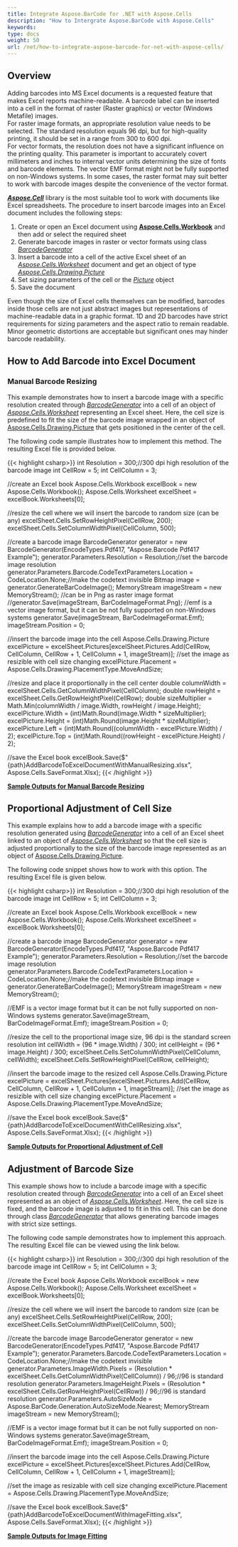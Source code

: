 ```yaml
---
title: Integrate Aspose.BarCode for .NET with Aspose.Cells
description: "How to Intergrate Aspose.BarCode with Aspose.Cells"
keywords:
type: docs
weight: 50
url: /net/how-to-integrate-aspose-barcode-for-net-with-aspose-cells/
---
```


## **Overview**

Adding barcodes into MS Excel documents is a requested feature that makes Excel reports machine-readable. A barcode label can be inserted into a cell in the format of raster (Raster graphics) or vector (Windows Metafile) images.  
For raster image formats, an appropriate resolution value needs to be selected. The standard resolution equals 96 dpi, but for high-quality printing, it should be set in a range from 300 to 600 dpi.  
For vector formats, the resolution does not have a significant influence on the printing quality. This parameter is important to accurately covert millimeters and inches to internal vector units determining the size of fonts and barcode elements. The vector EMF format might not be fully supported on non-Windows systems. In some cases, the raster format may suit better to work with barcode images despite the convenience of the vector format.  
  
[***Aspose.Cell***](https://products.aspose.com/cells/net/) library is the most suitable tool to work with documents like Excel spreadsheets. The procedure to insert barcode images into an Excel document includes the following steps:
1.	Create or open an Excel document using [**Aspose.Cells.Workbook**](https://apireference.aspose.com/cells/net/aspose.cells/workbook/) and  then add or select the required sheet
2.	Generate barcode images in raster or vector formats using class [*BarcodeGenerator*](https://apireference.aspose.com/barcode/net/aspose.barcode.generation/barcodegenerator) 
3.	Insert a barcode into a cell of the active Excel sheet of an [*Aspose.Cells.Worksheet*](https://apireference.aspose.com/cells/net/aspose.cells/worksheet/) document and get an object of type [*Aspose.Cells.Drawing.Picture*](https://apireference.aspose.com/cells/net/aspose.cells.drawing/picture/)
4.	Set sizing parameters of the cell or the [*Picture*](https://apireference.aspose.com/cells/net/aspose.cells.drawing/picture/) object
5.	Save the document
  
Even though the size of Excel cells themselves can be modified, barcodes inside those cells are not just abstract images but representations of machine-readable data in a graphic format. 1D and 2D barcodes have strict requirements for sizing parameters and the aspect ratio to remain readable. Minor geometric distortions are acceptable but significant ones may hinder barcode readability.

## **How to Add Barcode into Excel Document** 

### **Manual Barcode Resizing**

This example demonstrates how to insert a barcode image with a specific resolution created through [*BarcodeGenerator*](https://apireference.aspose.com/barcode/net/aspose.barcode.generation/barcodegenerator) into a cell of an object of [*Aspose.Cells.Worksheet*](https://apireference.aspose.com/cells/net/aspose.cells/worksheet/) representing an Excel sheet. Here, the cell size is predefined to fit the size of the barcode image wrapped in an object of [Aspose.Cells.Drawing.Picture](https://apireference.aspose.com/cells/net/aspose.cells.drawing/picture/) that gets positioned in the center of the cell.  
  
The following code sample illustrates how to implement this method. The resulting Excel file is provided below. 
  
{{< highlight csharp>}}
int Resolution = 300;//300 dpi high resolution of the barcode image
int CellRow = 5;
int CellColumn = 3;

//create an Excel book
Aspose.Cells.Workbook excelBook = new Aspose.Cells.Workbook();
Aspose.Cells.Worksheet excelSheet = excelBook.Worksheets[0];

//resize the cell where we will insert the barcode to random size (can be any)
excelSheet.Cells.SetRowHeightPixel(CellRow, 200);
excelSheet.Cells.SetColumnWidthPixel(CellColumn, 500);

//create a barcode image
BarcodeGenerator generator = new BarcodeGenerator(EncodeTypes.Pdf417, "Aspose.Barcode Pdf417 Example");
generator.Parameters.Resolution = Resolution;//set the barcode image resolution
generator.Parameters.Barcode.CodeTextParameters.Location = CodeLocation.None;//make the codetext invisible
Bitmap image = generator.GenerateBarCodeImage();
MemoryStream imageStream = new MemoryStream();
//can be in Png as raster image format
//generator.Save(imageStream, BarCodeImageFormat.Png);
//emf is a vector image format, but it can be not fully supported on non-Windows systems
generator.Save(imageStream, BarCodeImageFormat.Emf);
imageStream.Position = 0;

//insert the barcode image into the cell
Aspose.Cells.Drawing.Picture excelPicture = excelSheet.Pictures[excelSheet.Pictures.Add(CellRow, CellColumn, CellRow + 1, CellColumn + 1, imageStream)];
//set the image as resizible with cell size changing
excelPicture.Placement = Aspose.Cells.Drawing.PlacementType.MoveAndSize;

//resize and place it proportionally in the cell center
double columnWidth = excelSheet.Cells.GetColumnWidthPixel(CellColumn);
double rowHeight = excelSheet.Cells.GetRowHeightPixel(CellRow);
double sizeMultiplier = Math.Min(columnWidth / image.Width, rowHeight / image.Height);
excelPicture.Width = (int)Math.Round(image.Width * sizeMultiplier);
excelPicture.Height = (int)Math.Round(image.Height * sizeMultiplier);
excelPicture.Left = (int)Math.Round((columnWidth - excelPicture.Width) / 2);
excelPicture.Top = (int)Math.Round((rowHeight - excelPicture.Height) / 2);

//save the Excel book
excelBook.Save($"{path}AddBarcodeToExcelDocumentWithManualResizing.xlsx", Aspose.Cells.SaveFormat.Xlsx);
{{< /highlight >}}
  
[**Sample Outputs for Manual Barcode Resizing**](addbarcodetoexceldocumentwithmanualresizing.xlsx)
  
## **Proportional Adjustment of Cell Size**

This example explains how to add a barcode image with a specific resolution generated using [*BarcodeGenerator*](https://apireference.aspose.com/barcode/net/aspose.barcode.generation/barcodegenerator) into a cell of an Excel sheet linked to an object of [*Aspose.Cells.Worksheet*](https://apireference.aspose.com/cells/net/aspose.cells/worksheet/) so that the cell size is adjusted proportionally to the size of the barcode image represented as an object of [Aspose.Cells.Drawing.Picture](https://apireference.aspose.com/cells/net/aspose.cells.drawing/picture/).  
  
The following code snippet shows how to work with this option. The resulting Excel file is given below. 
  
{{< highlight csharp>}}
int Resolution = 300;//300 dpi high resolution of the barcode image
int CellRow = 5;
int CellColumn = 3;

//create an Excel book
Aspose.Cells.Workbook excelBook = new Aspose.Cells.Workbook();
Aspose.Cells.Worksheet excelSheet = excelBook.Worksheets[0];

//create a barcode image
BarcodeGenerator generator = new BarcodeGenerator(EncodeTypes.Pdf417, "Aspose.Barcode Pdf417 Example");
generator.Parameters.Resolution = Resolution;//set the barcode image resolution
generator.Parameters.Barcode.CodeTextParameters.Location = CodeLocation.None;//make the codetext invisible
Bitmap image = generator.GenerateBarCodeImage();
MemoryStream imageStream = new MemoryStream();

//EMF is a vector image format but it can be not fully supported on non-Windows systems
generator.Save(imageStream, BarCodeImageFormat.Emf);
imageStream.Position = 0;

//resize the cell to the proportional image size, 96 dpi is the standard screen resolution
int cellWidth = (96 * image.Width) / 300;
int cellHeight = (96 * image.Height) / 300;
excelSheet.Cells.SetColumnWidthPixel(CellColumn, cellWidth);
excelSheet.Cells.SetRowHeightPixel(CellRow, cellHeight);

//insert the barcode image to the resized cell
Aspose.Cells.Drawing.Picture excelPicture = excelSheet.Pictures[excelSheet.Pictures.Add(CellRow, CellColumn, CellRow + 1, CellColumn + 1, imageStream)];
//set the image as resizible with cell size changing
excelPicture.Placement = Aspose.Cells.Drawing.PlacementType.MoveAndSize;

//save the Excel book
excelBook.Save($"{path}AddBarcodeToExcelDocumentWithCellResizing.xlsx", Aspose.Cells.SaveFormat.Xlsx);
{{< /highlight >}}
  
[**Sample Outputs for Proportional Adjustment of Cell**](addbarcodetoexceldocumentwithcellresizing.xlsx)

## **Adjustment of Barcode Size**

This example shows how to include a barcode image with a specific resolution created through [*BarcodeGenerator*](https://apireference.aspose.com/barcode/net/aspose.barcode.generation/barcodegenerator) into a cell of an Excel sheet represented as an object of [*Aspose.Cells.Worksheet*](https://apireference.aspose.com/cells/net/aspose.cells/worksheet/). Here, the cell size is fixed, and the barcode image is adjusted to fit in this cell. This can be done through class [*BarcodeGenerator*](https://apireference.aspose.com/barcode/net/aspose.barcode.generation/barcodegenerator) that allows generating barcode images with strict size settings.  
  
The following code sample demonstrates how to implement this approach. The resulting Excel file can be viewed using the link below. 
    
{{< highlight csharp>}}
int Resolution = 300;//300 dpi high resolution of the barcode image
int CellRow = 5;
int CellColumn = 3;

//create the Excel book
Aspose.Cells.Workbook excelBook = new Aspose.Cells.Workbook();
Aspose.Cells.Worksheet excelSheet = excelBook.Worksheets[0];

//resize the cell where we will insert the barcode to random size (can be any)
excelSheet.Cells.SetRowHeightPixel(CellRow, 200);
excelSheet.Cells.SetColumnWidthPixel(CellColumn, 500);

//create the barcode image
BarcodeGenerator generator = new BarcodeGenerator(EncodeTypes.Pdf417, "Aspose.Barcode Pdf417 Example");
generator.Parameters.Barcode.CodeTextParameters.Location = CodeLocation.None;//make the codetext invisible
generator.Parameters.ImageWidth.Pixels = (Resolution * excelSheet.Cells.GetColumnWidthPixel(CellColumn)) / 96;//96 is standard resolution
generator.Parameters.ImageHeight.Pixels = (Resolution * excelSheet.Cells.GetRowHeightPixel(CellRow)) / 96;//96 is standard resolution
generator.Parameters.AutoSizeMode = Aspose.BarCode.Generation.AutoSizeMode.Nearest;
MemoryStream imageStream = new MemoryStream();

//EMF is a vector image format but it can be not fully supported on non-Windows systems
generator.Save(imageStream, BarCodeImageFormat.Emf);
imageStream.Position = 0;

//insert the barcode image into the cell
Aspose.Cells.Drawing.Picture excelPicture = excelSheet.Pictures[excelSheet.Pictures.Add(CellRow, CellColumn, CellRow + 1, CellColumn + 1, imageStream)];

//set the image as resizable with cell size changing
excelPicture.Placement = Aspose.Cells.Drawing.PlacementType.MoveAndSize;

//save the Excel book
excelBook.Save($"{path}AddBarcodeToExcelDocumentWithImageFitting.xlsx", Aspose.Cells.SaveFormat.Xlsx);
{{< /highlight >}}
  
[**Sample Outputs for Image Fitting**](addbarcodetoexceldocumentwithimagefitting.xlsx)
  